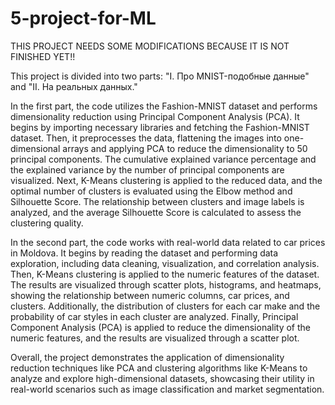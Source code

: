 # 5-project-for-ML

THIS PROJECT NEEDS SOME MODIFICATIONS BECAUSE IT IS NOT FINISHED YET!!

This project is divided into two parts: "I. Про MNIST-подобные данные" and "II. На реальных данных."

In the first part, the code utilizes the Fashion-MNIST dataset and performs dimensionality reduction using Principal Component Analysis (PCA). It begins by importing necessary libraries and fetching the Fashion-MNIST dataset. Then, it preprocesses the data, flattening the images into one-dimensional arrays and applying PCA to reduce the dimensionality to 50 principal components. The cumulative explained variance percentage and the explained variance by the number of principal components are visualized. Next, K-Means clustering is applied to the reduced data, and the optimal number of clusters is evaluated using the Elbow method and Silhouette Score. The relationship between clusters and image labels is analyzed, and the average Silhouette Score is calculated to assess the clustering quality.

In the second part, the code works with real-world data related to car prices in Moldova. It begins by reading the dataset and performing data exploration, including data cleaning, visualization, and correlation analysis. Then, K-Means clustering is applied to the numeric features of the dataset. The results are visualized through scatter plots, histograms, and heatmaps, showing the relationship between numeric columns, car prices, and clusters. Additionally, the distribution of clusters for each car make and the probability of car styles in each cluster are analyzed. Finally, Principal Component Analysis (PCA) is applied to reduce the dimensionality of the numeric features, and the results are visualized through a scatter plot.

Overall, the project demonstrates the application of dimensionality reduction techniques like PCA and clustering algorithms like K-Means to analyze and explore high-dimensional datasets, showcasing their utility in real-world scenarios such as image classification and market segmentation.
